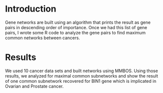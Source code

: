 # Introduction
Gene networks are built using an algorithm that prints the result as gene pairs in descending order of importance. Once we had this list of gene pairs, I wrote some R code to analyze the gene pairs to find maximum common networks between cancers. 
# Results
We used 10 cancer data sets  and built networks using MMBOS. Using those results, we analyzed for maximal common subnetworks and show the result of one common subnetwork recovered for BIN1 gene which is implicated in Ovarian and Prostate cancer. 
